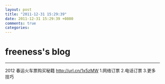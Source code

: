 ```yaml
---
layout: post
title: "2011-12-31 15:29:39"
date: 2011-12-31 15:29:39 +0800
comments: true
categories: 
---
```


# freeness's blog

----------

>
2012 春运火车票购买秘籍
http://url.cn/1x5zMW
1.网络订票
2.电话订票
3.更多技巧